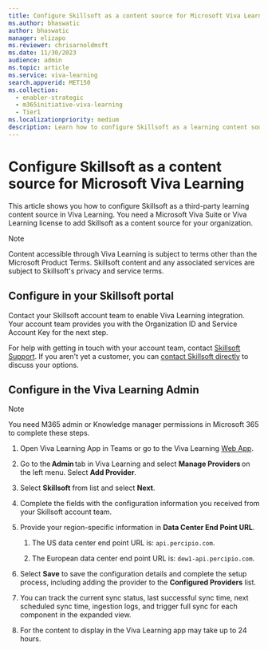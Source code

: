 ```yaml
---
title: Configure Skillsoft as a content source for Microsoft Viva Learning
ms.author: bhaswatic
author: bhaswatic
manager: elizapo
ms.reviewer: chrisarnoldmsft
ms.date: 11/30/2023
audience: admin
ms.topic: article
ms.service: viva-learning
search.appverid: MET150
ms.collection:
  - enabler-strategic
  - m365initiative-viva-learning
  - Tier1
ms.localizationpriority: medium
description: Learn how to configure Skillsoft as a learning content source for Microsoft Viva Learning.
---
```


# Configure Skillsoft as a content source for Microsoft Viva Learning

This article shows you how to configure Skillsoft as a third-party learning content source in Viva Learning. You need a Microsoft Viva Suite or Viva Learning license to add Skillsoft as a content source for your organization.

>[!NOTE]
>Content accessible through Viva Learning is subject to terms other than the Microsoft Product Terms. Skillsoft content and any associated services are subject to Skillsoft's privacy and service terms.

## Configure in your Skillsoft portal

Contact your Skillsoft account team to enable Viva Learning integration. Your account team provides you with the Organization ID and Service Account Key for the next step.

For help with getting in touch with your account team, contact [Skillsoft Support](https://support.skillsoft.com/percipio/). If you aren't yet a customer, you can [contact Skillsoft directly](https://www.skillsoft.com/about/contact-us) to discuss your options.


## Configure in the Viva Learning Admin

> [!NOTE]
> You need M365 admin or Knowledge manager permissions in Microsoft 365 to complete these steps.

1. Open Viva Learning App in Teams or go to the Viva Learning [Web App](https://aka.ms/VivaLearningWeb).

1. Go to the **Admin** tab in Viva Learning and select **Manage Providers** on the left menu. Select **Add Provider**.

1. Select **Skillsoft** from list and select **Next**. 

1. Complete the fields with the configuration information you received from your Skillsoft account team.

1.  Provide your region-specific information in **Data Center End Point URL**.
   
    1. The US data center end point URL is: `api.percipio.com`.
    
    1. The European data center end point URL is: `dew1-api.percipio.com`.

1. Select **Save** to save the configuration details and complete the setup process, including adding the provider to the **Configured Providers** list.

1. You can track the current sync status, last successful sync time, next scheduled sync time, ingestion logs, and trigger full sync for each component in the expanded view.

1. For the content to display in the Viva Learning app may take up to 24 hours.
